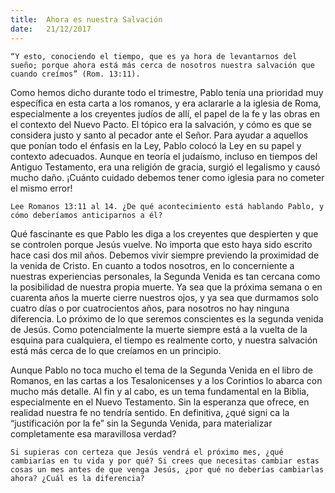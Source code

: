 ```yaml
---
title:  Ahora es nuestra Salvación
date:   21/12/2017
---
```


`“Y esto, conociendo el tiempo, que es ya hora de levantarnos del sueño; porque ahora está más cerca de nosotros nuestra salvación que cuando creímos” (Rom. 13:11).`

Como hemos dicho durante todo el trimestre, Pablo tenía una prioridad muy específica en esta carta a los romanos, y era aclararle a la iglesia de Roma, especialmente a los creyentes judíos de allí, el papel de la fe y las obras en el contexto del Nuevo Pacto. El tópico era la salvación, y cómo es que se considera justo y santo al pecador ante el Señor. Para ayudar a aquellos que ponían todo el énfasis en la Ley, Pablo colocó la Ley en su papel y contexto adecuados. Aunque en teoría el judaísmo, incluso en tiempos del Antiguo Testamento, era una religión de gracia, surgió el legalismo y causó mucho daño. ¡Cuánto cuidado debemos tener como iglesia para no cometer el mismo error!

`Lee Romanos 13:11 al 14. ¿De qué acontecimiento está hablando Pablo, y cómo deberíamos anticiparnos a él?`

Qué fascinante es que Pablo les diga a los creyentes que despierten y que se controlen porque Jesús vuelve. No importa que esto haya sido escrito hace casi dos mil años. Debemos vivir siempre previendo la proximidad de la venida de Cristo. En cuanto a todos nosotros, en lo concerniente a nuestras experiencias personales, la Segunda Venida es tan cercana como la posibilidad de nuestra propia muerte. Ya sea que la próxima semana o en cuarenta años la muerte cierre nuestros ojos, y ya sea que durmamos solo cuatro días o por cuatrocientos años, para nosotros no hay ninguna diferencia. Lo próximo de lo que seremos conscientes es la segunda venida de Jesús. Como potencialmente la muerte siempre está a la vuelta de la esquina para cualquiera, el tiempo es realmente corto, y nuestra salvación está más cerca de lo que creíamos en un principio.

Aunque Pablo no toca mucho el tema de la Segunda Venida en el libro de Romanos, en las cartas a los Tesalonicenses y a los Corintios lo abarca con mucho más detalle. Al fin y al cabo, es un tema fundamental en la Biblia, especialmente en el Nuevo Testamento. Sin la esperanza que ofrece, en realidad nuestra fe no tendría sentido. En definitiva, ¿qué signi ca la “justificación por la fe” sin la Segunda Venida, para materializar completamente esa maravillosa verdad?

`Si supieras con certeza que Jesús vendrá el próximo mes, ¿qué cambiarías en tu vida y por qué? Si crees que necesitas cambiar estas cosas un mes antes de que venga Jesús, ¿por qué no deberías cambiarlas ahora? ¿Cuál es la diferencia?`
